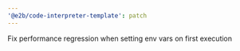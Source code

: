```yaml
---
'@e2b/code-interpreter-template': patch
---
```


Fix performance regression when setting env vars on first execution
